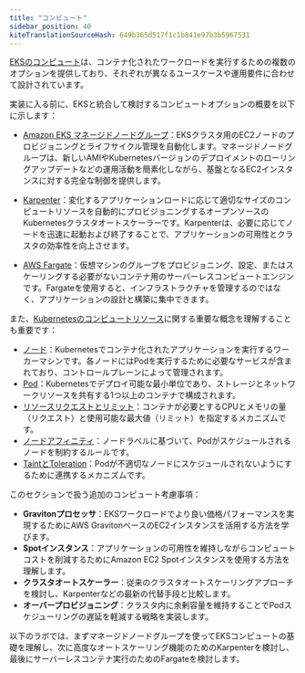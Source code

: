 ```yaml
---
title: "コンピュート"
sidebar_position: 40
kiteTranslationSourceHash: 649b365d517f1c1b841e97b3b5967531
---
```


[EKSのコンピュート](https://docs.aws.amazon.com/eks/latest/userguide/eks-compute.html)は、コンテナ化されたワークロードを実行するための複数のオプションを提供しており、それぞれが異なるユースケースや運用要件に合わせて設計されています。

実装に入る前に、EKSと統合して検討するコンピュートオプションの概要を以下に示します：

- [Amazon EKS マネージドノードグループ](https://docs.aws.amazon.com/eks/latest/userguide/managed-node-groups.html)：EKSクラスタ用のEC2ノードのプロビジョニングとライフサイクル管理を自動化します。マネージドノードグループは、新しいAMIやKubernetesバージョンのデプロイメントのローリングアップデートなどの運用活動を簡素化しながら、基盤となるEC2インスタンスに対する完全な制御を提供します。

- [Karpenter](https://karpenter.sh/)：変化するアプリケーションロードに応じて適切なサイズのコンピュートリソースを自動的にプロビジョニングするオープンソースのKubernetesクラスタオートスケーラーです。Karpenterは、必要に応じてノードを迅速に起動および終了することで、アプリケーションの可用性とクラスタの効率性を向上させます。

- [AWS Fargate](https://docs.aws.amazon.com/eks/latest/userguide/fargate.html)：仮想マシンのグループをプロビジョニング、設定、またはスケーリングする必要がないコンテナ用のサーバーレスコンピュートエンジンです。Fargateを使用すると、インフラストラクチャを管理するのではなく、アプリケーションの設計と構築に集中できます。

また、[Kubernetesのコンピュートリソース](https://kubernetes.io/docs/concepts/configuration/manage-resources-containers/)に関する重要な概念を理解することも重要です：

- [ノード](https://kubernetes.io/docs/concepts/architecture/nodes/)：Kubernetesでコンテナ化されたアプリケーションを実行するワーカーマシンです。各ノードにはPodを実行するために必要なサービスが含まれており、コントロールプレーンによって管理されます。
- [Pod](https://kubernetes.io/docs/concepts/workloads/pods/)：Kubernetesでデプロイ可能な最小単位であり、ストレージとネットワークリソースを共有する1つ以上のコンテナで構成されます。
- [リソースリクエストとリミット](https://kubernetes.io/docs/concepts/configuration/manage-resources-containers/)：コンテナが必要とするCPUとメモリの量（リクエスト）と使用可能な最大値（リミット）を指定するメカニズムです。
- [ノードアフィニティ](https://kubernetes.io/docs/concepts/scheduling-eviction/assign-pod-node/#node-affinity)：ノードラベルに基づいて、Podがスケジュールされるノードを制約するルールです。
- [TaintとToleration](https://kubernetes.io/docs/concepts/scheduling-eviction/taint-and-toleration/)：Podが不適切なノードにスケジュールされないようにするために連携するメカニズムです。

このセクションで扱う追加のコンピュート考慮事項：

- **Gravitonプロセッサ**：EKSワークロードでより良い価格パフォーマンスを実現するためにAWS GravitonベースのEC2インスタンスを活用する方法を学びます。
- **Spotインスタンス**：アプリケーションの可用性を維持しながらコンピュートコストを削減するためにAmazon EC2 Spotインスタンスを使用する方法を理解します。
- **クラスタオートスケーラー**：従来のクラスタオートスケーリングアプローチを検討し、Karpenterなどの最新の代替手段と比較します。
- **オーバープロビジョニング**：クラスタ内に余剰容量を維持することでPodスケジューリングの遅延を軽減する戦略を実装します。

以下のラボでは、まずマネージドノードグループを使ってEKSコンピュートの基礎を理解し、次に高度なオートスケーリング機能のためのKarpenterを検討し、最後にサーバーレスコンテナ実行のためのFargateを検討します。
